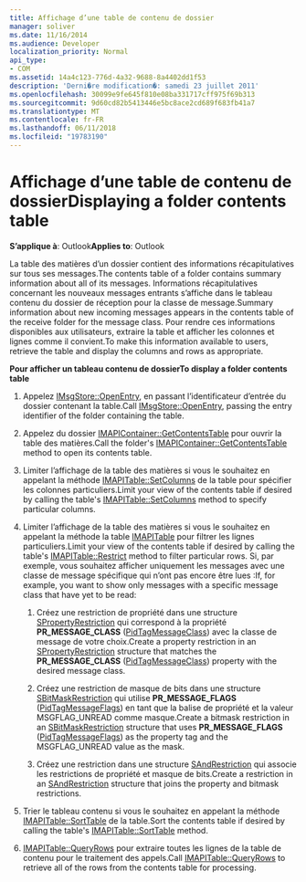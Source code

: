 ```yaml
---
title: Affichage d’une table de contenu de dossier
manager: soliver
ms.date: 11/16/2014
ms.audience: Developer
localization_priority: Normal
api_type:
- COM
ms.assetid: 14a4c123-776d-4a32-9688-8a4402dd1f53
description: 'Derni�re modification�: samedi 23 juillet 2011'
ms.openlocfilehash: 30099e9fe645f810e08ba331717cff975f69b313
ms.sourcegitcommit: 9d60cd82b5413446e5bc8ace2cd689f683fb41a7
ms.translationtype: MT
ms.contentlocale: fr-FR
ms.lasthandoff: 06/11/2018
ms.locfileid: "19783190"
---
```

# <a name="displaying-a-folder-contents-table"></a><span data-ttu-id="d0b56-103">Affichage d’une table de contenu de dossier</span><span class="sxs-lookup"><span data-stu-id="d0b56-103">Displaying a folder contents table</span></span>

<span data-ttu-id="d0b56-104">**S’applique à**: Outlook</span><span class="sxs-lookup"><span data-stu-id="d0b56-104">**Applies to**: Outlook</span></span> 
  
<span data-ttu-id="d0b56-105">La table des matières d’un dossier contient des informations récapitulatives sur tous ses messages.</span><span class="sxs-lookup"><span data-stu-id="d0b56-105">The contents table of a folder contains summary information about all of its messages.</span></span> <span data-ttu-id="d0b56-106">Informations récapitulatives concernant les nouveaux messages entrants s’affiche dans le tableau contenu du dossier de réception pour la classe de message.</span><span class="sxs-lookup"><span data-stu-id="d0b56-106">Summary information about new incoming messages appears in the contents table of the receive folder for the message class.</span></span> <span data-ttu-id="d0b56-107">Pour rendre ces informations disponibles aux utilisateurs, extraire la table et afficher les colonnes et lignes comme il convient.</span><span class="sxs-lookup"><span data-stu-id="d0b56-107">To make this information available to users, retrieve the table and display the columns and rows as appropriate.</span></span>
  
<span data-ttu-id="d0b56-108">**Pour afficher un tableau contenu de dossier**</span><span class="sxs-lookup"><span data-stu-id="d0b56-108">**To display a folder contents table**</span></span>
  
1. <span data-ttu-id="d0b56-109">Appelez [IMsgStore::OpenEntry](imsgstore-openentry.md), en passant l’identificateur d’entrée du dossier contenant la table.</span><span class="sxs-lookup"><span data-stu-id="d0b56-109">Call [IMsgStore::OpenEntry](imsgstore-openentry.md), passing the entry identifier of the folder containing the table.</span></span>
    
2. <span data-ttu-id="d0b56-110">Appelez du dossier [IMAPIContainer::GetContentsTable](imapicontainer-getcontentstable.md) pour ouvrir la table des matières.</span><span class="sxs-lookup"><span data-stu-id="d0b56-110">Call the folder's [IMAPIContainer::GetContentsTable](imapicontainer-getcontentstable.md) method to open its contents table.</span></span> 
    
3. <span data-ttu-id="d0b56-111">Limiter l’affichage de la table des matières si vous le souhaitez en appelant la méthode [IMAPITable::SetColumns](imapitable-setcolumns.md) de la table pour spécifier les colonnes particuliers.</span><span class="sxs-lookup"><span data-stu-id="d0b56-111">Limit your view of the contents table if desired by calling the table's [IMAPITable::SetColumns](imapitable-setcolumns.md) method to specify particular columns.</span></span> 
    
4. <span data-ttu-id="d0b56-112">Limiter l’affichage de la table des matières si vous le souhaitez en appelant la méthode la table [IMAPITable](imapitable-restrict.md) pour filtrer les lignes particuliers.</span><span class="sxs-lookup"><span data-stu-id="d0b56-112">Limit your view of the contents table if desired by calling the table's [IMAPITable::Restrict](imapitable-restrict.md) method to filter particular rows.</span></span> <span data-ttu-id="d0b56-113">Si, par exemple, vous souhaitez afficher uniquement les messages avec une classe de message spécifique qui n’ont pas encore être lues :</span><span class="sxs-lookup"><span data-stu-id="d0b56-113">If, for example, you want to show only messages with a specific message class that have yet to be read:</span></span> 
    
    1. <span data-ttu-id="d0b56-114">Créez une restriction de propriété dans une structure [SPropertyRestriction](spropertyrestriction.md) qui correspond à la propriété **PR_MESSAGE_CLASS** ([PidTagMessageClass](pidtagmessageclass-canonical-property.md)) avec la classe de message de votre choix.</span><span class="sxs-lookup"><span data-stu-id="d0b56-114">Create a property restriction in an [SPropertyRestriction](spropertyrestriction.md) structure that matches the **PR_MESSAGE_CLASS** ([PidTagMessageClass](pidtagmessageclass-canonical-property.md)) property with the desired message class.</span></span> 
        
    2. <span data-ttu-id="d0b56-115">Créez une restriction de masque de bits dans une structure [SBitMaskRestriction](sbitmaskrestriction.md) qui utilise **PR_MESSAGE_FLAGS** ([PidTagMessageFlags](pidtagmessageflags-canonical-property.md)) en tant que la balise de propriété et la valeur MSGFLAG_UNREAD comme masque.</span><span class="sxs-lookup"><span data-stu-id="d0b56-115">Create a bitmask restriction in an [SBitMaskRestriction](sbitmaskrestriction.md) structure that uses **PR_MESSAGE_FLAGS** ([PidTagMessageFlags](pidtagmessageflags-canonical-property.md)) as the property tag and the MSGFLAG_UNREAD value as the mask.</span></span>
        
    3. <span data-ttu-id="d0b56-116">Créez une restriction dans une structure [SAndRestriction](sandrestriction.md) qui associe les restrictions de propriété et masque de bits.</span><span class="sxs-lookup"><span data-stu-id="d0b56-116">Create a restriction in an [SAndRestriction](sandrestriction.md) structure that joins the property and bitmask restrictions.</span></span> 
    
5. <span data-ttu-id="d0b56-117">Trier le tableau contenu si vous le souhaitez en appelant la méthode [IMAPITable::SortTable](imapitable-sorttable.md) de la table.</span><span class="sxs-lookup"><span data-stu-id="d0b56-117">Sort the contents table if desired by calling the table's [IMAPITable::SortTable](imapitable-sorttable.md) method.</span></span> 
    
6. <span data-ttu-id="d0b56-118">[IMAPITable::QueryRows](imapitable-queryrows.md) pour extraire toutes les lignes de la table de contenu pour le traitement des appels.</span><span class="sxs-lookup"><span data-stu-id="d0b56-118">Call [IMAPITable::QueryRows](imapitable-queryrows.md) to retrieve all of the rows from the contents table for processing.</span></span> 
    

